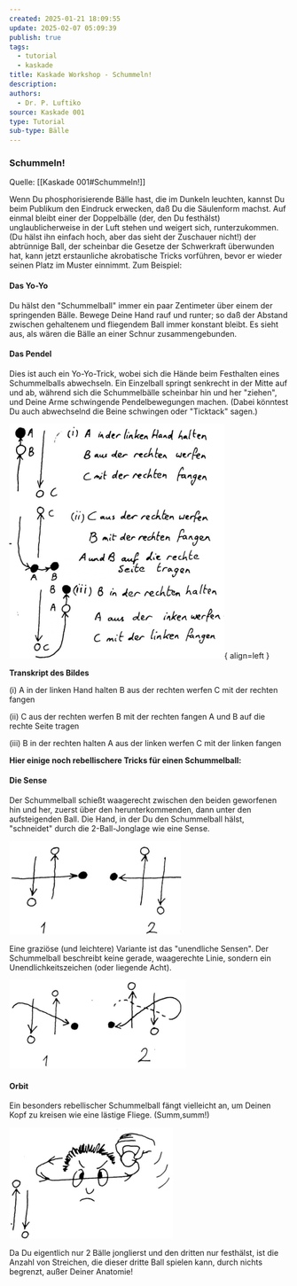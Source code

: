 ```yaml
---
created: 2025-01-21 18:09:55
update: 2025-02-07 05:09:39
publish: true
tags:
  - tutorial
  - kaskade
title: Kaskade Workshop - Schummeln!
description: 
authors:
  - Dr. P. Luftiko
source: Kaskade 001
type: Tutorial
sub-type: Bälle
---
```


### Schummeln!
Quelle: [[Kaskade 001#Schummeln!]]

Wenn Du phosphorisierende Bälle hast, die im Dunkeln leuchten, kannst Du beim Publikum den Eindruck erwecken, daß Du die Säulenform machst. Auf einmal bleibt einer der Doppelbälle (der, den Du festhälst) unglaublicherweise in der Luft stehen und weigert sich, runterzukommen. (Du hälst ihn einfach hoch, aber das sieht der Zuschauer nicht!) der abtrünnige Ball, der scheinbar die Gesetze der Schwerkraft überwunden hat, kann jetzt erstaunliche akrobatische Tricks vorführen, bevor er wieder seinen Platz im Muster einnimmt. Zum Beispiel:

#### Das Yo-Yo

Du hälst den "Schummelball" immer ein paar Zentimeter über einem der springenden Bälle. Bewege Deine Hand rauf und runter; so daß der Abstand zwischen gehaltenem und fliegendem Ball immer konstant bleibt. Es sieht aus, als wären die Bälle an einer Schnur zusammengebunden.

#### Das Pendel

Dies ist auch ein Yo-Yo-Trick, wobei sich die Hände beim Festhalten eines Schummelballs abwechseln. Ein Einzelball springt senkrecht in der Mitte auf und ab, während sich die Schummelbälle scheinbar hin und her "ziehen", und Deine Arme schwingende Pendelbewegungen machen. (Dabei könntest Du auch abwechselnd die Beine schwingen oder "Ticktack" sagen.)

![Kaskade00113](img/Kaskade-001-13.png){ align=left }

**Transkript des Bildes**

(i) A in der linken Hand halten
B aus der rechten werfen
C mit der rechten fangen

(ii) C aus der rechten werfen
B mit der rechten fangen
A und B auf die rechte Seite tragen

(iii) B in der rechten halten
A aus der linken werfen
C mit der linken fangen

**Hier einige noch rebellischere Tricks für einen Schummelball:**
#### Die Sense

Der Schummelball schießt waagerecht zwischen den beiden geworfenen hin und her, zuerst über den herunterkommenden, dann unter den aufsteigenden Ball. Die Hand, in der Du den Schummelball hälst, "schneidet" durch die 2-Ball-Jonglage wie eine Sense.

![Kaskade00114](img/Kaskade-001-14.png)

Eine graziöse (und leichtere) Variante ist das "unendliche Sensen". Der Schummelball beschreibt keine gerade, waagerechte Linie, sondern ein Unendlichkeitszeichen (oder liegende Acht).

![Kaskade00115](img/Kaskade-001-15.png)

#### Orbit

Ein besonders rebellischer Schummelball fängt vielleicht an, um Deinen Kopf zu kreisen wie eine lästige Fliege. (Summ,summ!)

![Kaskade00116](img/Kaskade-001-16.png)

Da Du eigentlich nur 2 Bälle jonglierst und den dritten nur festhälst, ist die Anzahl von Streichen, die dieser dritte Ball spielen kann, durch nichts begrenzt, außer Deiner Anatomie!